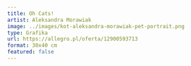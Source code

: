 ```yaml
---
title: Oh Cats!
artist: Aleksandra Morawiak
image: ../images/kot-aleksandra-morawiak-pet-portrait.png
type: Grafika
url: https://allegro.pl/oferta/12900593713
format: 30x40 cm
featured: false
---
```

